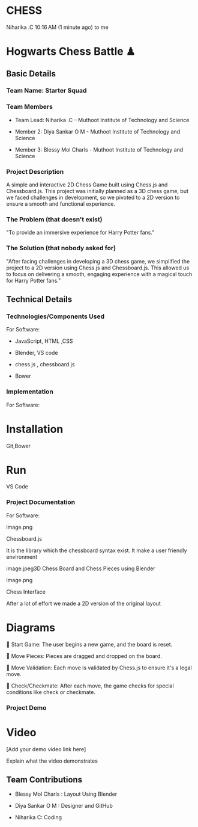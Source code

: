 # CHESS

Niharika .C
10:16 AM (1 minute ago)
to me

# Hogwarts Chess Battle ♟

 

 

## Basic Details

### Team Name: Starter Squad

 

 

### Team Members

- Team Lead: Niharika .C – Muthoot Institute of Technology and Science

- Member 2: Diya Sankar O M - Muthoot Institute of Technology and Science

- Member 3: Blessy Mol Charls - Muthoot Institute of Technology and Science

 

### Project Description

A simple and interactive 2D Chess Game built using Chess.js and Chessboard.js. This project was initially planned as a 3D chess game, but we faced challenges in development, so we pivoted to a 2D version to ensure a smooth and functional experience.

 

### The Problem (that doesn't exist)

"To provide an immersive experience for Harry Potter fans."

 

### The Solution (that nobody asked for)

"After facing challenges in developing a 3D chess game, we simplified the project to a 2D version using Chess.js and Chessboard.js. This allowed us to focus on delivering a smooth, engaging experience with a magical touch for Harry Potter fans."

 

## Technical Details

### Technologies/Components Used

For Software:

- JavaScript, HTML ,CSS

- Blender, VS code

- chess.js , chessboard.js

- Bower

### Implementation

For Software:

# Installation

Git,Bower

 

# Run

VS Code

### Project Documentation

For Software:

 

image.png

Chessboard.js

It is the library which the chessboard syntax exist. It make a user friendly environment

 

image.jpeg3D Chess Board and Chess Pieces using Blender

 

image.png

Chess Interface

After a lot of effort we made a 2D version of the original layout  

# Diagrams

  Start Game: The user begins a new game, and the board is reset.

  Move Pieces: Pieces are dragged and dropped on the board.

  Move Validation: Each move is validated by Chess.js to ensure it's a legal move.

  Check/Checkmate: After each move, the game checks for special conditions like check or checkmate.

 

### Project Demo

# Video

[Add your demo video link here]

Explain what the video demonstrates

 



 

## Team Contributions

- Blessy Mol Charls : Layout Using Blender

- Diya Sankar O M : Designer and GitHub

- Niharika C: Coding


